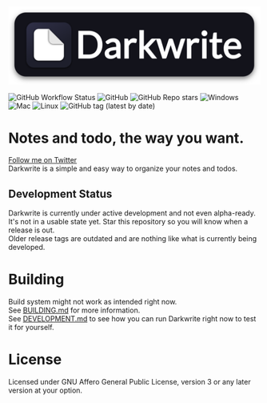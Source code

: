 ![Darkwrite Logo](res/readme.png)  
  
![GitHub Workflow Status](https://img.shields.io/github/actions/workflow/status/astudentinearth/darkwrite/tscheck.yml?label=tests&style=for-the-badge)
![GitHub](https://img.shields.io/github/license/astudentinearth/darkwrite?style=for-the-badge)
![GitHub Repo stars](https://img.shields.io/github/stars/astudentinearth/darkwrite?color=yellow&style=for-the-badge)
![Windows](https://img.shields.io/badge/-WINDOWS-blue?logo=windows11&style=for-the-badge)
![Mac](https://img.shields.io/badge/-mac-black?logo=apple&style=for-the-badge)
![Linux](https://img.shields.io/badge/-linux-gray?logo=linux&style=for-the-badge&logoColor=white)
![GitHub tag (latest by date)](https://img.shields.io/github/v/tag/astudentinearth/darkwrite?style=for-the-badge)
# Notes and todo, the way you want.
[Follow me on Twitter](https://twitter.com/codingwithburak)  
Darkwrite is a simple and easy way to organize your notes and todos.

## Development Status
Darkwrite is currently under active development and not even alpha-ready. It's not in a usable state yet. Star this repository so you will know when a release is out.  
Older release tags are outdated and are nothing like what is currently being developed.

# Building
Build system might not work as intended right now.  
See [BUILDING.md](docs/BUILDING.md) for more information.  
See [DEVELOPMENT.md](docs/DEVELOPMENT.md) to see how you can run Darkwrite right now to test it for yourself.

# License
Licensed under GNU Affero General Public License, version 3 or any later version at your option.
